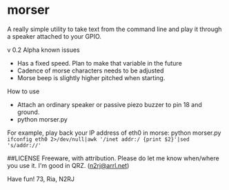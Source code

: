 # morser

A really simple utility to take text from the command line and play it through a speaker attached to your GPIO.

v 0.2 Alpha known issues
- Has a fixed speed. Plan to make that variable in the future
- Cadence of morse characters needs to be adjusted
- Morse beep is slightly higher pitched when starting.

How to use
- Attach an ordinary speaker or passive piezo buzzer to pin 18 and ground.
- python morser.py <whatever text you want to hear in morse code>

For example, play back your IP address of eth0 in morse:
python morser.py `ifconfig eth0 2>/dev/null|awk '/inet addr:/ {print $2}'|sed 's/addr://'`

##LICENSE
Freeware, with attribution. Please do let me know when/where you use it. I'm good in QRZ. (n2rj@arrl.net)

Have fun!
73, Ria, N2RJ
